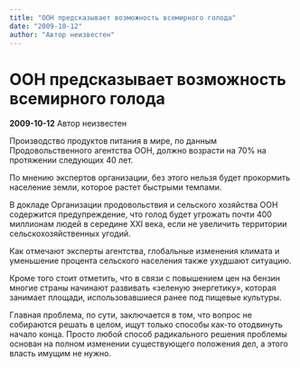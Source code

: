 ```yaml
---
title: "ООН предсказывает возможность всемирного голода"
date: "2009-10-12"
author: "Автор неизвестен"
---
```


# ООН предсказывает возможность всемирного голода

**2009-10-12** Автор неизвестен

Производство продуктов питания в мире, по данным Продовольственного агентства ООН, должно возрасти на 70% на протяжении следующих 40 лет.

По мнению экспертов организации, без этого нельзя будет прокормить население земли, которое растет быстрыми темпами.

В докладе Организации продовольствия и сельского хозяйства ООН содержится предупреждение, что голод будет угрожать почти 400 миллионам людей в середине XXI века, если не увеличить территории сельскохозяйственных угодий.

Как отмечают эксперты агентства, глобальные изменения климата и уменьшение процента сельского населения также ухудшают ситуацию.

Кроме того стоит отметить, что в связи с повышением цен на бензин многие страны начинают развивать «зеленую энергетику», которая занимает площади, использовавшиеся ранее под пищевые культуры.

Главная проблема, по сути, заключается в том, что вопрос не собираются решать в целом, ищут только способы как-то отодвинуть начало конца. Просто любой способ радикального решения проблемы основан на полном изменении существующего положения дел, а этого власть имущим не нужно.